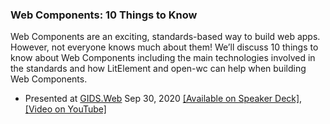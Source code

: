 ### Web Components: 10 Things to Know

Web Components are an exciting, standards-based way to build web apps. However, not everyone knows much about them! We’ll discuss 10 things to know about Web Components including the main technologies involved in the standards and how LitElement and open-wc can help when building Web Components.

- Presented at [GIDS.Web](https://wurreka.com/ict/virtual-conference/web/) Sep 30, 2020 [[Available on Speaker Deck]](https://speakerdeck.com/devwiththehair/web-components-10-things-to-know), [[Video on YouTube]](https://www.youtube.com/watch?v=HwGZITMLT94)
